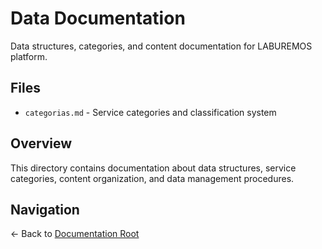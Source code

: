 # Data Documentation

Data structures, categories, and content documentation for LABUREMOS platform.

## Files

- `categorias.md` - Service categories and classification system

## Overview

This directory contains documentation about data structures, service categories, content organization, and data management procedures.

## Navigation

← Back to [Documentation Root](../README.md)
